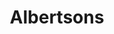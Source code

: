 ---
title: "Albertsons"
url: /albuquerque/albertsons-montgomery-boulevard-northeast/
shop: supermarket
---
